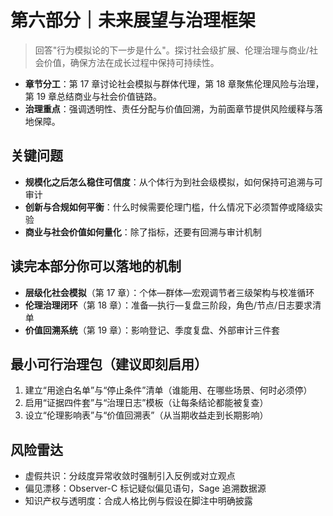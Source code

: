 # 第六部分｜未来展望与治理框架

> 回答"行为模拟论的下一步是什么"。探讨社会级扩展、伦理治理与商业/社会价值，确保方法在成长过程中保持可持续性。

- **章节分工**：第 17 章讨论社会模拟与群体代理，第 18 章聚焦伦理风险与治理，第 19 章总结商业与社会价值链路。
- **治理重点**：强调透明性、责任分配与价值回溯，为前面章节提供风险缓释与落地保障。

## 关键问题

- **规模化之后怎么稳住可信度**：从个体行为到社会级模拟，如何保持可追溯与可审计
- **创新与合规如何平衡**：什么时候需要伦理门槛，什么情况下必须暂停或降级实验
- **商业与社会价值如何量化**：除了指标，还要有回溯与审计机制

## 读完本部分你可以落地的机制

- **层级化社会模拟**（第 17 章）：个体—群体—宏观调节者三级架构与校准循环
- **伦理治理闭环**（第 18 章）：准备—执行—复盘三阶段，角色/节点/日志要求清单
- **价值回溯系统**（第 19 章）：影响登记、季度复盘、外部审计三件套

## 最小可行治理包（建议即刻启用）

1. 建立“用途白名单”与“停止条件”清单（谁能用、在哪些场景、何时必须停）
2. 启用“证据四件套”与“治理日志”模板（让每条结论都能被复查）
3. 设立“伦理影响表”与“价值回溯表”（从当期收益走到长期影响）

## 风险雷达

- 虚假共识：分歧度异常收敛时强制引入反例或对立观点
- 偏见漂移：Observer-C 标记疑似偏见语句，Sage 追溯数据源
- 知识产权与透明度：合成人格比例与假设在脚注中明确披露


